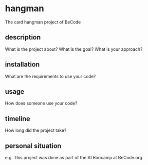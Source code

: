 # hangman
The card hangman project of BeCode

## description 
What is the project about? What is the goal? What is your approach?

## installation 
What are the requirements to use your code?

## usage 
How does someone use your code?

## timeline 
How long did the project take?

## personal situation 
e.g. This project was done as part of the AI Boocamp at BeCode.org.